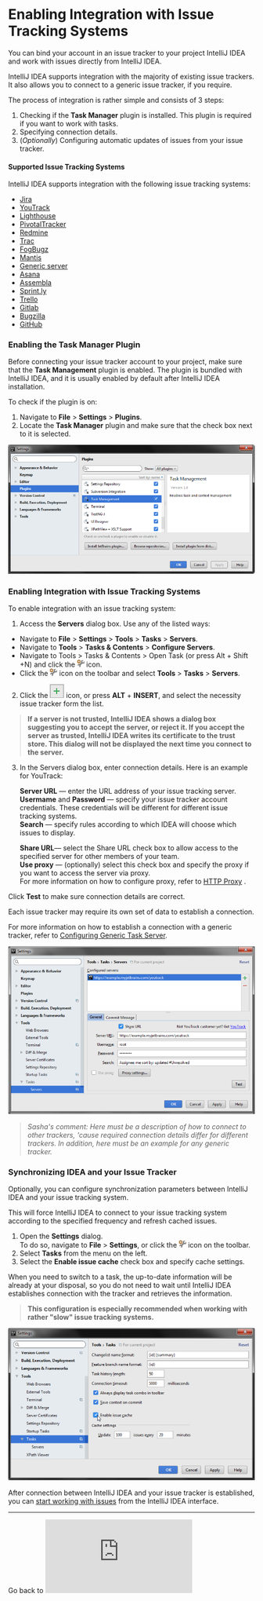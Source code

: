 # Enabling Integration with Issue Tracking Systems

You can bind your account in an issue tracker to your project IntelliJ IDEA and work with issues directly from IntelliJ IDEA. 

IntelliJ IDEA supports integration with the majority of existing issue trackers. It also allows you to connect to a generic issue tracker, if you require. 

The process of integration is rather simple and consists of 3 steps:
1. Checking if the **Task Manager** plugin is installed. This plugin is required if you want to work with tasks. 
2. Specifying connection details. 
3. (_Optionally_) Configuring automatic updates of issues from your issue tracker.

#### Supported Issue Tracking Systems

IntelliJ IDEA supports integration with the following issue tracking systems:

* [Jira](https://www.atlassian.com/software/jira)
* [YouTrack](https://www.jetbrains.com/youtrack/)
* [Lighthouse](http://lighthouseapp.com/)
* [PivotalTracker](https://www.pivotaltracker.com/)
* [Redmine](http://www.redmine.org/)
* [Trac](https://trac.edgewall.org/)
* [FogBugz](http://www.fogcreek.com/fogbugz/)
* [Mantis](http://www.mantisbt.org/)
* [Generic server](https://www.jetbrains.com/help/idea/configuring-generic-task-server.html)
* [Asana](https://asana.com/)
* [Assembla](https://www.assembla.com/projects)
* [Sprint.ly](http://sprint.ly/)
* [Trello](https://trello.com/)
* [Gitlab](https://about.gitlab.com/)
* [Bugzilla](https://www.bugzilla.org/)
* [GitHub](https://github.com/)
 
### Enabling the Task Manager Plugin

Before connecting your issue tracker account to your project, make sure that the **Task Management** plugin is enabled. 
The plugin is bundled with IntelliJ IDEA, and it is usually enabled by default after IntelliJ IDEA installation. 

To check if the plugin is on:

1. Navigate to **File** > **Settings** > **Plugins**. 
2. Locate the **Task Manager** plugin and make sure that the check box next to it is selected. 

  ![](https://github.com/alexandrazolushkina/IntelliJ/blob/master/task_manager_plugin.png)

### Enabling Integration with Issue Tracking Systems

To enable integration with an issue tracking system:

1. Access the **Servers** dialog box. Use any of the listed ways: 
* Navigate to **File** > **Settings** > **Tools** > **Tasks** > **Servers**. 
* Navigate to **Tools** > **Tasks & Contents** > **Configure Servers**.
* Navigate to Tools > Tasks & Contents > Open Task (or press Alt + Shift +N) and click the ![](https://github.com/alexandrazolushkina/IntelliJ/blob/master/icon.png) icon.
* Click the ![](https://github.com/alexandrazolushkina/IntelliJ/blob/master/icon.png) icon on the toolbar and select **Tools** > **Tasks** > **Servers**.
2. Click the ![](https://github.com/alexandrazolushkina/IntelliJ/blob/master/add.png) icon, or press **ALT** + **INSERT**, and select the necessity issue tracker form the list.

> **If a server is not trusted, IntelliJ IDEA shows a dialog box suggesting you to accept the server, or reject it. If you accept the server as trusted, IntelliJ IDEA writes its certificate to the trust store. This dialog will not be displayed the next time you connect to the server.**

3. In the Servers dialog box, enter connection details. Here is an example for YouTrack:

    **Server URL** — enter the URL address of your issue tracking server.<br>
    **Usermame** and **Password** — specify your issue tracker account credentials. These credentials will be different for different issue tracking systems.<br>
    **Search** — specify rules according to which IDEA will choose which issues to display.<br>
    
    **Share URL**— select the Share URL check box to allow access to the specified server for other members of your team.<br>
    **Use proxy** — (optionally) select this check box and specify the proxy if you want to access the server via proxy.<br>
For more information on how to configure proxy, refer to [HTTP Proxy](https://www.jetbrains.com/help/idea/2017.1/http-proxy.html) .<br>

Click ****Test**** to make sure connection details are correct.<br>

Each issue tracker may require its own set of data to establish a connection. 
  
 For more information on how to establish a connection with a generic tracker, refer to [Configuring Generic Task Server](https://www.jetbrains.com/help/idea/configuring-generic-task-server.html).

![](https://github.com/alexandrazolushkina/IntelliJ/blob/master/server_settings.png)

> _Sasha's comment: Here must be a description of how to connect to other trackers, 'cause required connection details differ for different trackers. In addition, here must be an example for any generic tracker._ 

### Synchronizing IDEA and your Issue Tracker

Optionally, you can configure synchronization parameters between IntelliJ IDEA and your issue tracking system. 

This will force IntelliJ IDEA to connect to your issue tracking system according to the specified frequency and refresh cached issues.
1. Open the **Settings** dialog. <br>
    To do so, navigate to **File** > **Settings**, or click the ![](https://github.com/alexandrazolushkina/IntelliJ/blob/master/icon.png) icon on the toolbar.<br>
2. Select **Tasks** from the menu on the left.<br>
3. Select the **Enable issue cache** check box and specify cache settings.

When you need to switch to a task, the up-to-date information will be already at your disposal, so you do not need to wait until IntelliJ IDEA establishes connection with the tracker and retrieves the information.


> **This configuration is especially recommended when working with rather "slow" issue tracking systems.** 

![](https://github.com/alexandrazolushkina/IntelliJ/blob/master/enable_issue_cache_img.png)

After connection between IntelliJ IDEA and your issue tracker is established, you can [start working with issues](https://github.com/alexandrazolushkina/IntelliJ/blob/master/managing_tasks.md) from the IntelliJ IDEA interface. 

***

Go back to ![Home Page](https://github.com/alexandrazolushkina/IntelliJ/blob/master/README.md)
